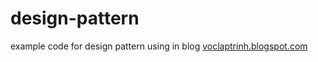 # design-pattern
example code for design pattern using in blog [voclaptrinh.blogspot.com](https://voclaptrinh.blogspot.com)

